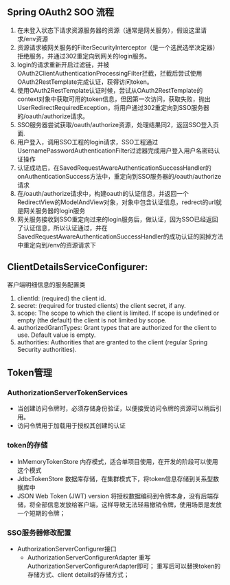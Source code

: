 ## Spring OAuth2 SOO 流程

 1. 在未登入状态下请求资源服务器的资源（通常是网关服务），假设这里请求/env资源
 2. 资源请求被网关服务的FilterSecurityInterceptor（是一个选民选举决定器）拒绝服务，并通过302重定向到网关的login服务。
 3. login的请求重新开启过滤链，并被OAuth2ClientAuthenticationProcessingFilter拦截，拦截后尝试使用OAuth2RestTemplate完成认证，获得访问token。
 4. 使用OAuth2RestTemplate认证时候，尝试从OAuth2RestTemplate的context对象中获取可用的token信息，但因第一次访问，获取失败，抛出UserRedirectRequiredException，将用户通过302重定向到SSO服务器的/oauth/authorize请求。
 5. SSO服务器尝试获取/oauth/authorize资源，处理结果同2，返回SSO登入页面.
 6. 用户登入，调用SSO工程的login请求，SSO工程通过UsernamePasswordAuthenticationFilter过滤器完成用户登入用户名密码认证操作
 7. 认证成功后，在SavedRequestAwareAuthenticationSuccessHandler的onAuthenticationSuccess方法中，重定向到SSO服务器的/oauth/authorize请求
 8. 在/oauth/authorize请求中，构建oauth的认证信息，并返回一个RedirectView的ModelAndView对象，对象中包含认证信息，redrect的url就是网关服务器的login服务
 9. 网关服务接收到SSO重定向过来的login服务后，做认证，因为SSO已经返回了认证信息，所以认证通过，并在SavedRequestAwareAuthenticationSuccessHandler的成功认证的回掉方法中重定向到/env的资源请求下
 
## ClientDetailsServiceConfigurer:

客户端明细信息的服务配置类
1. clientId: (required) the client id.
2. secret: (required for trusted clients) the client secret, if any.
3. scope: The scope to which the client is limited. If scope is undefined or empty (the default) the client is not limited by scope.
4. authorizedGrantTypes: Grant types that are authorized for the client to use. Default value is empty.
5. authorities: Authorities that are granted to the client (regular Spring Security authorities).

## Token管理

### AuthorizationServerTokenServices
- 当创建访问令牌时，必须存储身份验证，以便接受访问令牌的资源可以稍后引用。
- 访问令牌用于加载用于授权其创建的认证

### token的存储
- InMemoryTokenStore
    内存模式，适合单项目使用，在开发的阶段可以使用这个模式
- JdbcTokenStore
    数据库存储，在集群模式下，将token信息存储到关系型数据库中
- JSON Web Token (JWT) version
    将授权数据编码到令牌本身，没有后端存储，将全部信息发放给客户端，这样导致无法轻易撤销令牌，使用场景是发放一个短期的令牌；

### SSO服务器修改配置
- AuthorizationServerConfigurer接口
    - AuthorizationServerConfigurerAdapter
重写AuthorizationServerConfigurerAdapter即可；
重写后可以替换token的存储方式、client details的存储方式；